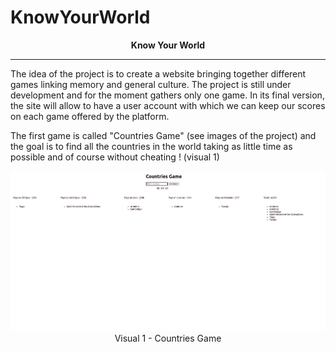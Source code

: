 # KnowYourWorld
<p align="center">
  <strong>Know Your World</strong>
</p>

<hr> </hr>

<p> The idea of the project is to create a website bringing together different games linking memory and general culture. The project is still under development and for the moment gathers only one game. In its final version, the site will allow to have a user account with which we can keep our scores on each game offered by the platform. </p>

<p>
The first game is called "Countries Game" (see images of the project) and the goal is to find all the countries in the world taking as little time as possible and of course without cheating ! (visual 1) </p>

<p align="center">
  <img src="https://github.com/Gurwan/gurwan.com/blob/main/src/assets/img/knowyourworld_1.png" width="850" style="max-width:100%;"><br>
  Visual 1 - Countries Game
</p>
